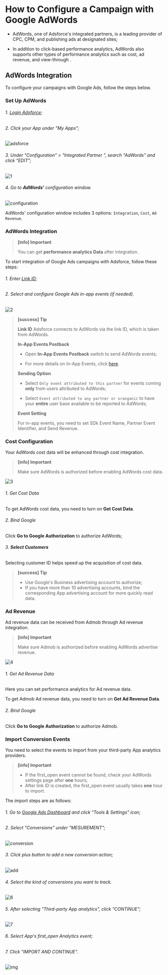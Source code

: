 # How to Configure a Campaign with Google AdWords

* AdWords, one of Adsforce's integrated partners, is a leading provider of CPC, CPM, and publishing ads at designated sites;

* In addition to click-based performance analytics, AdWords also supports other types of performance analytics such as cost, ad revenue, and view-through .

## **AdWords Integration**

To configure your campaigns with Google Ads, follow the steps below.

### Set Up AdWords

###### 1. [Login Adsforce](https://demo-portal.adsforce.io/login);

###### 2. Click your App under "My Apps";

![adsforce](adsforce.png)

###### 3. Under "Configuration" > "Integrated Partner ", search "AdWords" and click "EDIT";

![1](1.png)

###### 4. Go to **AdWords'** configuration window.

![configuration](configuration.png)

AdWords' configuration window includes 3 options: `Integration`, `Cost`, `Ad Revenue`.

### AdWords Integration

> **[info] Important**
>
> You can get **performance analytics Data** after integration.

To start integration of Google Ads campaigns with Adsforce, follow these steps:

###### 1. Enter [Link ID](linkid/README.md);
###### 2. Select and configure Google Ads in-app events (if needed).

![2](2.png)


> **[success] Tip**
>
> **Link ID**
> Adsforce connects to AdWords via the link ID, which is taken from AdWords.
>
> **In-App Events Postback**
>
> * Open **In-App Events Postback** switch to send AdWords events;
>
> * For more details on In-App Events, click [here](https://docs.adsforce.io/en/in-app-events/).
>
> **Sending Option**
>
>  * Select `Only event attributed to this partner` for events coming **only** from users attributed to AdWords;
>
> * Select `Event attributed to any partner or oranganic` to have your **entire** user base available to be reported to AdWords;
>
> **Event Setting**
>
>   For in-app events, you need to set SDk Event Name, Partner Event Identifier, and Send Revenue.

### Cost Configuration
Your AdWords cost data will be enhanced through cost integration.

> **[info] Important**
>
> Make sure AdWords is authorized before enabling AdWords cost data.

![3](3.png)

###### 1. Get Cost Data

   To get AdWords cost data, you need to turn on **Get Cost Data**.

###### 2. Bind Google

  Click **Go to Google Authorization** to authorize AdWords;

###### 3. **Select Customers**

   Selecting customer ID helps speed up the acquisition of cost data.

> **[success] Tip**
>
> * Use Google's Business advertising account to authorize;
> * If you have more than 10 advertising accounts, bind the corresponding App advertising account for more quickly read data.

### Ad Revenue

Ad revenue data can be received from Admob through Ad revenue integration.

> **[info] Important**
>
> Make sure Admob is authorized before enabling AdWords advertise revenue.


![4](4.png) 

###### 1. Get Ad Revenue Data

Here you can set performance analytics for Ad revenue data.

To get Admob Ad revenue data, you need to turn on **Get Ad Revenue Data**.

###### 2. Bind Google

 Click **Go to Google Authorization** to authorize Admob.

### Import Conversion Events

You need to select the events to import from your third-party App analytics providers.

> **[info] Important**
>
> * If the first_open event cannot be found, check your AdWords settings page after **one** hours;
> * After link ID is created, the first_open event usually takes **one** hour to import.

The import steps are as follows:

###### 1. Go to [Google Ads Dashboard](<https://ads.google.com/>) and click "Tools & Settings" icon;

###### 2. Select "Conversions" under "MESUREMENT";

![conversion](conversion.png)

###### 3. Click plus button to add a new conversion action;

![add](add.png)

###### 4. Select the kind of conversions you want to track.

![6](6.png)

###### 5. After selecting "Third-party App analytics", click "CONTINUE";

![7](7.png)

###### 6. Select App's first_open Analytics event;

###### 7. Click "IMPORT AND CONTINUE".

![img](8.png)


